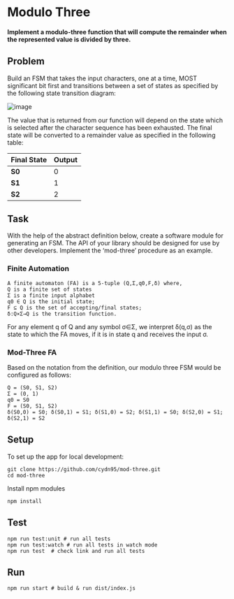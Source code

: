 # Modulo Three

#### Implement a modulo-three function that will compute the remainder when the represented value is divided by three. 

## Problem

Build an FSM that takes the input characters, one at a time, MOST significant bit first and transitions between a set of states as specified by the following state transition diagram:

![image](https://github.com/cydn95/mod-three/assets/80715669/6c27ed61-0e81-4383-af71-060c3a32b4a7)

The value that is returned from our function will depend on the state which is selected after the character sequence has been exhausted. The final state will be converted to a remainder value as specified in the following table:

<table>
    <thead>
        <th>Final State</th>
        <th>Output</th>
    </thead>
    <tbody>
        <tr>
            <td><strong>S0</strong></td>
            <td>0</td>
        </tr>
        <tr>
            <td><strong>S1</strong></td>
            <td>1</td>
        </tr>
        <tr>
            <td><strong>S2</strong></td>
            <td>2</td>
        </tr>
    </tbody>
</table>

## Task

With the help of the abstract definition below, create a software module for generating an FSM. The API of your library should be designed for use by other developers. Implement the ‘mod-three’ procedure as an example.

### Finite Automation
```
A finite automaton (FA) is a 5-tuple (Q,Σ,q0,F,δ) where,
Q is a finite set of states
Σ is a finite input alphabet
q0 ∈ Q is the initial state;
F ⊆ Q is the set of accepting/final states;
δ:Q×Σ→Q is the transition function.
```

For any element q of Q and any symbol σ∈Σ, we interpret δ(q,σ) as the state to which the FA moves, if it is in state q and receives the input σ.

### Mod-Three FA
Based on the notation from the definition, our modulo three FSM would be configured as follows:

```
Q = (S0, S1, S2)
Σ = (0, 1)
q0 = S0
F = (S0, S1, S2)
δ(S0,0) = S0; δ(S0,1) = S1; δ(S1,0) = S2; δ(S1,1) = S0; δ(S2,0) = S1; δ(S2,1) = S2
```

## Setup

To set up the app for local development:

```
git clone https://github.com/cydn95/mod-three.git
cd mod-three
```

Install npm modules

```
npm install
```

## Test

```
npm run test:unit # run all tests
npm run test:watch # run all tests in watch mode
npm run test  # check link and run all tests
```

## Run

```
npm run start # build & run dist/index.js
```
